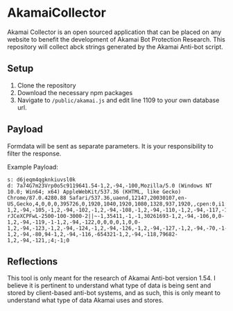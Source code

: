 # AkamaiCollector
Akamai Collector is an open sourced application that can be placed on any website to benefit the development of Akamai Bot Protection Research. This repository will collect abck strings generated by the Akamai Anti-bot script.

## Setup
1. Clone the repository
2. Download the necessary npm packages
3. Navigate to `/public/akamai.js` and edit line 1109 to your own database url.

## Payload
Formdata will be sent as separate parameters. It is your responsibility to filter the response.

Example Payload:
```
s: d6jeqm4qgknkiuvsl0k
d: 7a74G7m23Vrp0o5c9119641.54-1,2,-94,-100,Mozilla/5.0 (Windows NT 10.0; Win64; x64) AppleWebKit/537.36 (KHTML, like Gecko) Chrome/87.0.4280.88 Safari/537.36,uaend,12147,20030107,en-US,Gecko,4,0,0,0,395726,0,1920,1040,1920,1080,1328,937,1920,,cpen:0,i1:0,dm:0,cwen:0,non:1,opc:0,fc:0,sc:0,wrc:1,isc:0,vib:1,bat:1,x11:0,x12:1,8286,0.633959929316,804166375474,loc:-1,2,-94,-101,do_en,dm_en,t_en-1,2,-94,-105,-1,2,-94,-102,-1,2,-94,-108,-1,2,-94,-110,-1,2,-94,-117,-1,2,-94,-111,-1,2,-94,-109,-1,2,-94,-114,-1,2,-94,-103,-1,2,-94,-112,https://whateverwebsite.com/-1,2,-94,-115,1,32,32,0,0,0,0,1,1608332750948,1608332750948,-999999,17205,0,0,2867,0,0,3,0,0,071F4459EDD5674624062926B1318F1C~-1~YAAQNgbYF8YCi3VxAQAA6K5FgwOwQCMJFUQZXWWwgiB76VOu+AAxHPwmzr6UudenJpzr0mLotmdhVnaKYUlNvs+KzxR0PY3aCDXMq6b1uHFzh1NtoxaVO/S2y56AMSc/TUeMkK9eupmwCAKe777aslXBcQmFzhCpvnObTYj9y0Mmeq0tlGJmlkb9fRs5IQBZTCNm5xwNIr+m2pc2gcbaGjSfX4qhEfAK2b1QjfSieW5Kf5LavNv3ZFSE/+x0J5X0MZ+GqobWmmYYTiVPHsGYdNYcFmjBdxg9+HoVceqRnUImH+NmQv5Z/Pd+jF+fEZ2n0hbnrjzAXAD4ROAR7Na/w4q5EWTBeoPVDbc=~-1~||1-rJCeXCPFwL-2500-100-3000-2||~-1,35411,-1,-1,30261693-1,2,-94,-106,0,0-1,2,-94,-119,-1-1,2,-94,-122,0,0,0,0,1,0,0-1,2,-94,-123,-1,2,-94,-124,-1,2,-94,-126,-1,2,-94,-127,-1,2,-94,-70,-1-1,2,-94,-80,94-1,2,-94,-116,-654321-1,2,-94,-118,79682-1,2,-94,-121,;4;-1;0
```

## Reflections
This tool is only meant for the research of Akamai Anti-bot version 1.54. I believe it is pertinent to understand what type of data is being sent and stored by client-based anti-bot systems, and as such, this is only meant to understand what type of data Akamai uses and stores.
